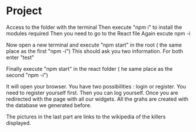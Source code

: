 # Project
Access to the folder with the terminal
Then execute "npm i" to install the modules required
Then you need to go to the React file
Again excute npm -i

Now open a new terminal and execute "npm start" in the root ( the same place as the first "npm -i")
This should ask you two information. For both enter "test"

Finally execute "npm start" in the react folder ( he same place as the second "npm -i")

It will open your browser.
You have two possibilities : login or register. You need to register yourself first.
Then you can log yourself.
Once you are redirected with the page with all our widgets.
All the grahs are created with the database we generated before.

The pictures in the last part are links to the wikipedia of the killers displayed.
